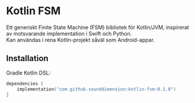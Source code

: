 # Kotlin FSM

Ett generiskt Finite State Machine (FSM) bibliotek för Kotlin/JVM, inspirerat av motsvarande implementation i Swift och Python.  
Kan användas i rena Kotlin-projekt såväl som Android-appar.

## Installation

Gradle Kotlin DSL:
```kotlin
dependencies {
    implementation("com.github.sounddimension:kotlin-fsm:0.1.0")
}